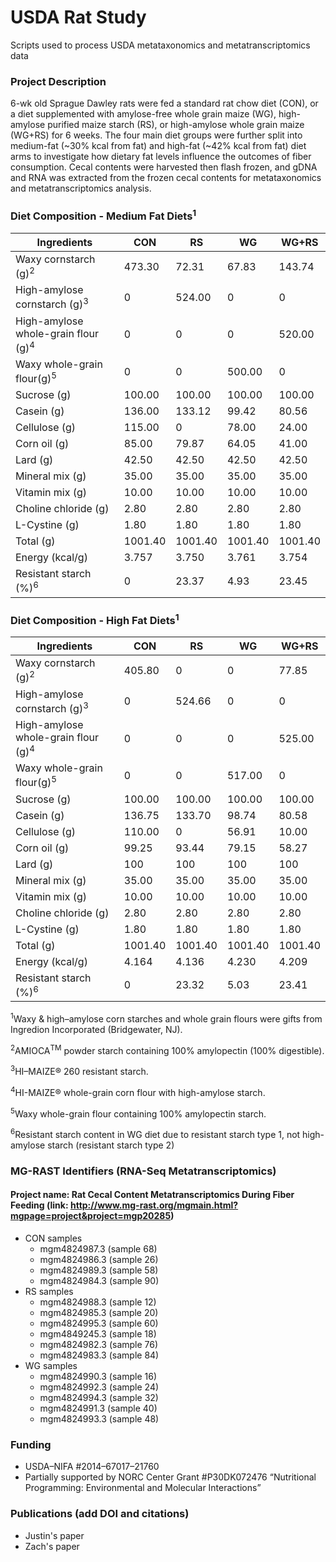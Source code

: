 # USDA Rat Study
Scripts used to process USDA metataxonomics and metatranscriptomics data 

### Project Description
6-wk old Sprague Dawley rats were fed a standard rat chow diet (CON), or a diet supplemented with amylose-free whole grain maize (WG), high-amylose purified maize starch (RS), or high-amylose whole grain maize (WG+RS) for 6 weeks. The four main diet groups were further split into medium-fat (~30% kcal from fat) and high-fat (~42% kcal from fat) diet arms to investigate how dietary fat levels influence the outcomes of fiber consumption. Cecal contents were harvested then flash frozen, and gDNA and RNA was extracted from the frozen cecal contents for metataxonomics and metatranscriptomics analysis.

### Diet Composition - Medium Fat Diets<sup>1</sup>
| Ingredients  | CON  | RS  | WG  | WG+RS |
| ------------- | ------------- | ------------- | ------------- | ------------- |
| Waxy cornstarch (g)<sup>2</sup>  | 473.30  | 72.31  | 67.83  | 143.74 |
| High-amylose cornstarch (g)<sup>3</sup> | 0  | 524.00  | 0  | 0 |
| High-amylose whole-grain flour (g)<sup>4</sup>  | 0  | 0 | 0 | 520.00 |
| Waxy whole-grain flour(g)<sup>5</sup>  | 0  | 0 | 500.00  | 0 |
| Sucrose (g)  | 100.00  | 100.00  | 100.00  | 100.00 |
| Casein (g)  | 136.00  | 133.12  | 99.42  | 80.56 |
| Cellulose (g)  | 115.00  | 0  | 78.00  | 24.00 |
| Corn oil (g)  | 85.00  | 79.87  | 64.05  | 41.00 |
| Lard (g)  | 42.50  | 42.50  | 42.50  | 42.50 |
| Mineral mix (g)  | 35.00  | 35.00  | 35.00  | 35.00 |
| Vitamin mix (g)  | 10.00  | 10.00  | 10.00  | 10.00 |
| Choline chloride (g)  | 2.80  | 2.80  | 2.80  | 2.80  |
| L-Cystine (g)  | 1.80  | 1.80  | 1.80  | 1.80 |
| Total (g)  | 1001.40  | 1001.40 | 1001.40 | 1001.40 |
| Energy (kcal/g)  | 3.757  | 3.750  | 3.761  | 3.754  |
| Resistant starch (%)<sup>6</sup>  | 0 | 23.37 | 4.93  | 23.45  |

### Diet Composition - High Fat Diets<sup>1</sup>
| Ingredients  | CON  | RS  | WG  | WG+RS |
| ------------- | ------------- | ------------- | ------------- | ------------- |
| Waxy cornstarch (g)<sup>2</sup> | 405.80  | 0  | 0  | 77.85 |
| High-amylose cornstarch (g)<sup>3</sup>  | 0  | 524.66  | 0  | 0 |
| High-amylose whole-grain flour (g)<sup>4</sup>  | 0  | 0  | 0  | 525.00 |
| Waxy whole-grain flour(g)<sup>5</sup>  | 0  | 0 | 517.00  | 0 |
| Sucrose (g)  | 100.00  | 100.00  | 100.00  | 100.00 |
| Casein (g)  | 136.75  | 133.70  | 98.74  | 80.58 |
| Cellulose (g)  | 110.00  | 0  | 56.91  | 10.00 |
| Corn oil (g)  | 99.25  | 93.44  | 79.15  | 58.27 |
| Lard (g)  | 100  | 100  | 100  | 100 |
| Mineral mix (g)  | 35.00  | 35.00  | 35.00  | 35.00 |
| Vitamin mix (g)  | 10.00  | 10.00  | 10.00  | 10.00 |
| Choline chloride (g)  | 2.80  | 2.80  | 2.80  | 2.80  |
| L-Cystine (g)  | 1.80  | 1.80  | 1.80  | 1.80 |
| Total (g)  | 1001.40  | 1001.40 | 1001.40 | 1001.40 |
| Energy (kcal/g)  | 4.164  | 4.136  | 4.230  | 4.209  |
| Resistant starch (%)<sup>6</sup>  | 0 | 23.32 | 5.03  | 23.41  |

<sup>1</sup>Waxy & high–amylose corn starches and whole grain flours were gifts from Ingredion Incorporated (Bridgewater, NJ).

<sup>2</sup>AMIOCA<sup>TM</sup> powder starch containing 100% amylopectin (100% digestible).

<sup>3</sup>HI–MAIZE® 260 resistant starch.

<sup>4</sup>HI-MAIZE® whole-grain corn flour with high-amylose starch.

<sup>5</sup>Waxy whole-grain flour containing 100% amylopectin starch.

<sup>6</sup>Resistant starch content in WG diet due to resistant starch type 1, not high-amylose starch (resistant starch type 2)

### MG-RAST Identifiers (RNA-Seq Metatranscriptomics)
#### Project name: Rat Cecal Content Metatranscriptomics During Fiber Feeding (link: http://www.mg-rast.org/mgmain.html?mgpage=project&project=mgp20285)

- CON samples
  - mgm4824987.3 (sample 68)
  - mgm4824986.3 (sample 26)
  - mgm4824989.3 (sample 58) 
  - mgm4824984.3 (sample 90)  
- RS samples 
  - mgm4824988.3 (sample 12)  
  - mgm4824985.3 (sample 20)
  - mgm4824995.3 (sample 60)
  - mgm4849245.3 (sample 18)
  - mgm4824982.3 (sample 76)
  - mgm4824983.3 (sample 84) 
- WG samples
  - mgm4824990.3 (sample 16) 
  - mgm4824992.3 (sample 24)
  - mgm4824994.3 (sample 32)
  - mgm4824991.3 (sample 40)
  - mgm4824993.3 (sample 48) 

### Funding
- USDA–NIFA #2014–67017–21760
- Partially supported by NORC Center Grant #P30DK072476 “Nutritional Programming: Environmental and Molecular Interactions”

### Publications (add DOI and citations) 
- Justin's paper 
- Zach's paper
